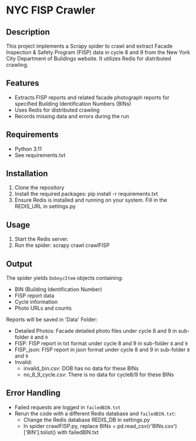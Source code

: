 # NYC FISP Crawler

## Description
This project implements a Scrapy spider to crawl and extract Facade Inspection & Safety Program (FISP) data in cycle 8 and 9 from the New York City Department of Buildings website. It utilizes Redis for distributed crawling.

## Features
- Extracts FISP reports and related facade photograph reports for specified Building Identification Numbers (BINs)
- Uses Redis for distributed crawling
- Records missing data and errors during the run

## Requirements
- Python 3.11
- See requirements.txt

## Installation
1. Clone the repository
2. Install the required packages: pip install -r requirements.txt
3. Ensure Redis is installed and running on your system. Fill in the REDIS_URL in settings.py

## Usage
1. Start the Redis server.
2. Run the spider: scrapy crawl crawlFISP

## Output
The spider yields `DobnycItem` objects containing:
- BIN (Building Identification Number)
- FISP report data
- Cycle information
- Photo URLs and counts

Reports will be saved in 'Data' Folder:
- Detailed Photos: Facade detailed photo files under cycle 8 and 9 in sub-folder `8` and `9`
- FISP: FISP report in txt format under cycle 8 and 9 in sub-folder `8` and `9`
- FISP_json: FISP report in json format under cycle 8 and 9 in sub-folder `8` and `9`
- Invalid:
  - invalid_bin.csv: DOB has no data for these BINs
  - no_8_9_cycle.csv: There is no data for cycle8/9 for these BINs

## Error Handling
- Failed requests are logged in `failedBIN.txt`
- Rerun the code with a different Redis database and `failedBIN.txt`:
  - Change the Redis database REDIS_DB in settings.py
  - In spider crawlFISP.py, replace BINs = pd.read_csv(r'BINs.csv')['BIN'].tolist() with failedBIN.txt


